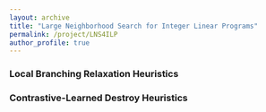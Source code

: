 ```yaml
---
layout: archive
title: "Large Neighborhood Search for Integer Linear Programs"
permalink: /project/LNS4ILP
author_profile: true
---
```



### Local Branching Relaxation Heuristics


### Contrastive-Learned Destroy Heuristics
